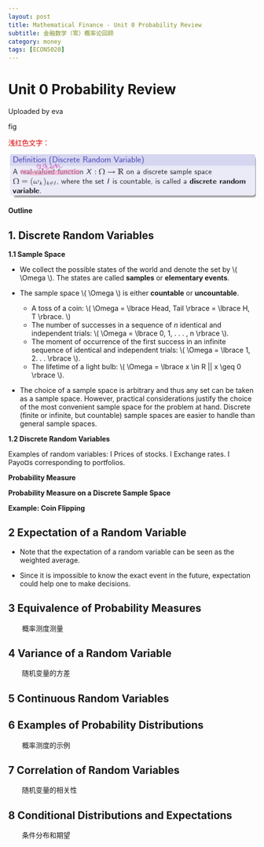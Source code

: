 ```yaml
---
layout: post
title: Mathematical Finance - Unit 0 Probability Review
subtitle: 金融数学（零）概率论回顾
category: money
tags: [ECON5020]
---
```


# Unit 0 Probability Review

Uploaded by eva 

fig


<font color="#dd0000">浅红色文字：</font><br/> 


!["FIG.111"](https://raw.githubusercontent.com/damien0x0023/damien0x0023.github.io/master/assets/images/2020/ECON5020/PR_20210127152938.png "FIG.1")

**Outline**




## 1. Discrete Random Variables  

**1.1 Sample Space**

- We collect the possible states of the world and denote the set by \\( \Omega \\).
The states are called **samples** or **elementary events**.


- The sample space \\( \Omega \\) is either **countable** or **uncountable**.
    -  A toss of a coin: \\( \Omega = \\lbrace Head, Tail \\rbrace = \\lbrace H, T \\rbrace.  \\)
    - The number of successes in a sequence of *n* identical and independent trials: \\( \Omega = \\lbrace 0, 1, . . . , n \\rbrace \\).
    - The moment of occurrence of the first success in an infinite sequence of identical and independent trials: \\( \Omega = \\lbrace 1, 2. . . \\rbrace \\).
    - The lifetime of a light bulb: \\( \Omega = \\lbrace x \\in R || x \\geq 0  \\rbrace \\).

- The choice of a sample space is arbitrary and thus any set can be
taken as a sample space. However, practical considerations justify the
choice of the most convenient sample space for the problem at hand.
Discrete (finite or infinite, but countable) sample spaces are easier to
handle than general sample spaces.

**1.2 Discrete Random Variables**

Examples of random variables:
I Prices of stocks.
I Exchange rates.
I Payo¤s corresponding to portfolios.


**Probability Measure**


**Probability Measure on a Discrete Sample Space**


**Example: Coin Flipping**



## 2 Expectation of a Random Variable  

- Note that the expectation of a random variable can be seen as the weighted average.

- Since it is impossible to know the exact event in the future,
expectation could help one to make decisions.




## 3 Equivalence of Probability Measures  
&emsp;&emsp;概率测度测量
## 4 Variance of a Random Variable  
&emsp;&emsp;随机变量的方差
## 5 Continuous Random Variables  
## 6 Examples of Probability Distributions  
&emsp;&emsp;概率测度的示例
## 7 Correlation of Random Variables  
&emsp;&emsp;随机变量的相关性
## 8 Conditional Distributions and Expectations
&emsp;&emsp;条件分布和期望



<script type="text/javascript" id="MathJax-script" async
  src="https://cdn.jsdelivr.net/npm/mathjax@3/es5/tex-svg.js">
</script>